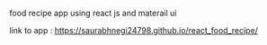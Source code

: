 food recipe app using react js and materail ui

link to app : https://saurabhnegi24798.github.io/react_food_recipe/
